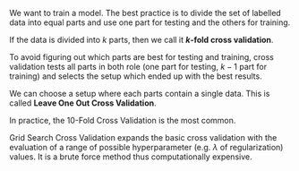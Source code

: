 We want to train a model. The best practice is to divide the set of labelled data into equal parts and use one part for testing and the others for training.

If the data is divided into $k$ parts, then we call it **$k$-fold cross validation**.

To avoid figuring out which parts are best for testing and training, cross validation tests all parts in both role (one part for testing, $k-1$ part for training) and selects the setup which ended up with the best results.

We can choose a setup where each parts contain a single data. This is called **Leave One Out Cross Validation**.

In practice, the 10-Fold Cross Validation is the most common.

Grid Search Cross Validation expands the basic cross validation with the evaluation of a range of possible hyperparameter (e.g. $\lambda$ of regularization) values. It is a brute force method thus computationally expensive.
